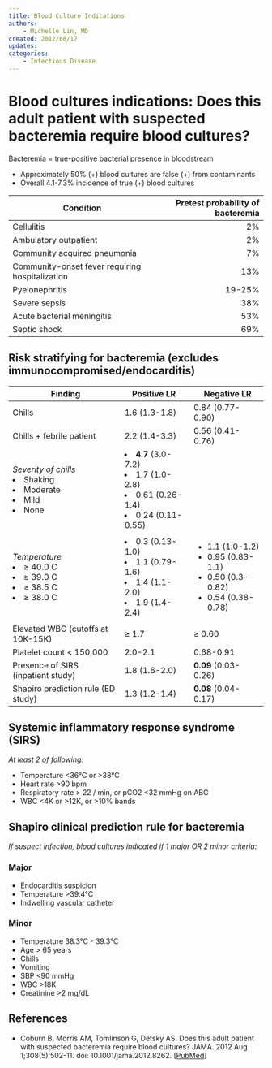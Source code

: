 ```yaml
---
title: Blood Culture Indications
authors:
    - Michelle Lin, MD
created: 2012/08/17
updates:
categories:
    - Infectious Disease
---
```


# Blood cultures indications: Does this adult patient with suspected bacteremia require blood cultures?

Bacteremia = true-positive bacterial presence in bloodstream

- Approximately 50% (+) blood cultures are false (+) from contaminants
- Overall 4.1-7.3% incidence of true (+) blood cultures

| Condition                                       | Pretest probability of bacteremia |
| ----------------------------------------------- | --------------------------------: |
| Cellulitis                                      |                                2% |
| Ambulatory outpatient                           |                                2% |
| Community acquired pneumonia                    |                                7% |
| Community-onset fever requiring hospitalization |                               13% |
| Pyelonephritis                                  |                            19-25% |
| Severe sepsis                                   |                               38% |
| Acute bacterial meningitis                      |                               53% |
| Septic shock                                    |                               69% |

## Risk stratifying for bacteremia (excludes immunocompromised/endocarditis)

|  Finding                                                                          | Positive LR                                                                                             |  Negative LR                                                                                        |
| --------------------------------------------------------------------------------- | ------------------------------------------------------------------------------------------------------- | --------------------------------------------------------------------------------------------------- |
| Chills                                                                            | 1.6 (1.3-1.8)                                                                                           | 0.84 (0.77-0.90)                                                                                    |
| Chills + febrile patient                                                          | 2.2 (1.4-3.3)                                                                                           | 0.56 (0.41-0.76)                                                                                    |
| _Severity of chills_<li>Shaking</li><li>Moderate</li><li>Mild</li><li>None</li>   | <li>**4.7** (3.0-7.2) </li><li>1.7 (1.0-2.8)</li><li>0.61 (0.26-1.4)</li><li>0.24 (0.11-0.55)</li></ul> |                                                                                                     |
| _Temperature_<li>≥ 40.0 C</li><li>≥ 39.0 C</li><li>≥ 38.5 C</li><li>≥ 38.0 C</li> | <li>0.3 (0.13-1.0)</li><li>1.1 (0.79-1.6)</li><li>1.4 (1.1-2.0)</li><li>1.9 (1.4-2.4)</li></ul>         | <ul><li>1.1 (1.0-1.2)</li><li>0.95 (0.83-1.1)</li><li>0.50 (0.3-0.82)</li><li>0.54 (0.38-0.78)</li> |
| Elevated WBC (cutoffs at 10K-15K)                                                 | ≥ 1.7                                                                                                   | ≥ 0.60                                                                                              |
| Platelet count &lt; 150,000                                                       | 2.0-2.1                                                                                                 | 0.68-0.91                                                                                           |
| Presence of SIRS (inpatient study)                                                | 1.8 (1.6-2.0)                                                                                           | **0.09** (0.03-0.26)                                                                                |
| Shapiro prediction rule (ED study)                                                | 1.3 (1.2-1.4)                                                                                           | **0.08** (0.04-0.17)                                                                                |

## Systemic inflammatory response syndrome (SIRS)

_At least 2 of following:_

- Temperature &lt;36°C or >38°C
- Heart rate >90 bpm
- Respiratory rate > 22 / min, or pCO2 &lt;32 mmHg on ABG
- WBC &lt;4K or >12K, or >10% bands

## Shapiro clinical prediction rule for bacteremia

_If suspect infection, blood cultures indicated if 1 major OR 2 minor criteria:_

### Major

- Endocarditis suspicion
- Temperature >39.4°C
- Indwelling vascular catheter

### Minor

- Temperature 38.3°C - 39.3°C
- Age > 65 years
- Chills
- Vomiting
- SBP &lt;90 mmHg
- WBC >18K
- Creatinine >2 mg/dL

## References

- Coburn B, Morris AM, Tomlinson G, Detsky AS. Does this adult patient with suspected bacteremia require blood cultures? JAMA. 2012 Aug 1;308(5):502-11. doi: 10.1001/jama.2012.8262. \[[PubMed](https://www.ncbi.nlm.nih.gov/pubmed/?term=22851117)]
